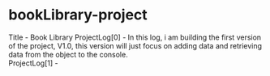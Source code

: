# bookLibrary-project
Title - Book Library
ProjectLog[0] - In this log, i am building the first version of the project, V1.0, this version will just focus on adding data and retrieving data from the object to the console. <br/>
ProjectLog[1] - 

